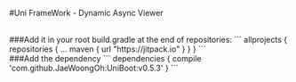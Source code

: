 #Uni FrameWork - Dynamic Async Viewer

<br>
###Add it in your root build.gradle at the end of repositories:
```
allprojects {
  repositories {
		...
		maven { url "https://jitpack.io" }
	}
}
```

<br>  
###Add the dependency
```
dependencies {
  compile 'com.github.JaeWoongOh:UniBoot:v0.5.3'
}
```

